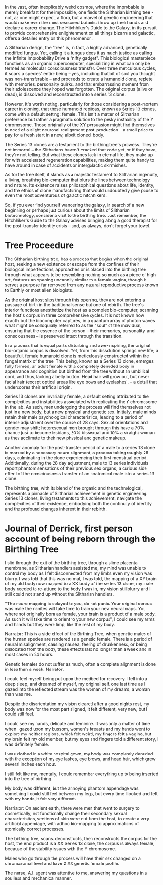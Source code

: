 
In the vast, often inexplicably weird cosmos, where the improbable is merely breakfast for the impossible, one finds the Slitharian birthing tree - not, as one might expect, a flora, but a marvel of genetic engineering that would make even the most seasoned botanist throw up their hands and declare a career change. The Hitchhiker's Guide to the Galaxy, in its pursuit to provide comprehensive enlightenment on all things bizarre and galactic, offers a detailed entry on this phenomenon.

A Slitharian design, the "tree" is, in fact, a highly advanced, genetically modified fungus. Yet, calling it a fungus does it as much justice as calling the Infinite Improbability Drive a "nifty gadget". This biological masterpiece functions as an organic supercomputer, specializing in what can only be termed as molecular consciousness transfer. Over three meticulous cycles, it scans a species' entire being – yes, including that bit of soul you thought was non-transferable – and proceeds to create a humanoid clone, replete with memories, personality quirks, and that embarrassing moment from their adolescence they hoped was forgotten.  The original corpus (alive or dead), is dissolved and reconstructed into a series 13 clone.

However, it's worth noting, particularly for those considering a post-mortem career in cloning, that these humanoid replicas, known as Series 13 clones, come with a default setting: female. This isn't a matter of Slitharian preference but rather a pragmatic solution to the pesky instability of the Y chromosome. Those originally of the XY persuasion might find themselves in need of a slight neuronal realignment post-production – a small price to pay for a fresh start in a new, albeit cloned, body.

The Series 13 clones are a testament to the birthing tree's prowess. They're not immortal – the Slitharians haven't cracked that code yet, or if they have, they're not telling. But what these clones lack in eternal life, they make up for with accelerated regeneration capabilities, making them quite handy to have around in case of accidents or intergalactic skirmishes.

As for the tree itself, it stands as a majestic testament to Slitharian ingenuity, a living, breathing bio-computer that blurs the lines between technology and nature. Its existence raises philosophical questions about life, identity, and the ethics of clone manufacturing that would undoubtedly give pause to even the most adventurous of galactic hitchhikers.

So, if you ever find yourself wandering the galaxy, in search of a new beginning or perhaps just curious about the limits of Slitharian biotechnology, consider a visit to the birthing tree. Just remember, the Hitchhiker's Guide to the Galaxy advises bringing along a good therapist for the post-transfer identity crisis – and, as always, don't forget your towel.


# Tree Proceedure

The Slitharian birthing tree, has a process that begins when the original host, seeking a new existence or escape from the confines of their biological imperfections, approaches or is placed into the birthing tree through what appears to be resembling nothing so much as a piece of high art, features an opening uncannily similar to a female vagina, though it serves a purpose far removed from any natural reproductive process known to Earthly or most alien biologists.

As the original host slips through this opening, they are not entering a passage of birth in the traditional sense but one of rebirth. The tree's interior functions anesthetize the host as a complex bio-computer, scanning the host's corpus in three comprehensive cycles. It is not known how exactly but the biocomputer  captures, in a quantum array of photon waves what might be colloquially referred to as the "soul" of the individual, ensuring that the essence of the person – their memories, personality, and consciousness – is preserved intact through the transition.

In a process that is equal parts disturbing and awe-inspiring, the original bio-organic corpus is dissolved. Yet, from this dissolution springs new life; a beautiful, female humanoid clone is meticulously constructed within the fungal matrix of the tree. This being, known as a Series 13 clone, emerges fully formed, an adult female with a completely denuded body in appearance and cognition but birthed from the tree without an umbilical cord, and thus, lacking a belly button.  Head hair will grow out, but never facial hair (except optical areas like eye bows and eyelashes). - a detail that underscores their artificial origin.

Series 13 clones are invariably female, a default setting attributed to the complexities and instabilities associated with replicating the Y chromosome in the lab. As such, men undergoing the process will find themselves not just in a new body, but a new physical and genetic sex. Initially, male minds retain their male psychological characteristics, leading to a period of intense adjustment over the course of 28 days. Sexual orientations and gender may shift; heterosexual men brought through this have a 70% chance just to become lesbians, 20% bissexual and 10% a straight woman as they acclimate to their new physical and genetic makeup.

Another anomaly for the post-transfer period of a male to a series 13 clone is marked by a necessary neuro alignment, a process taking roughly 28 days, culminating in the clone experiencing their first menstrual period. Additionally, during the 28 day adjustment, male to 13 series individuals report phantom sensations of their previous sex organs, a curious side effect of the consciousness transfer of an anatomical male into a series 13 clone.

The birthing tree, with its blend of the organic and the technological, represents a pinnacle of Slitharian achievement in genetic engineering. Series 13 clones, living testaments to this achievement, navigate the complexities of their existence, embodying both the continuity of identity and the profound changes inherent in their rebirth.

# Journal of Derrick, first person account of being reborn through the Birthing Tree

I slid through the exit of the birthing tree, through a slime placenta membrane, as Slitharian handlers assisted me, my mind was unable to control my body as I felt disconnected from my limbs even my vision was blurry.  I was told that this was normal, I was told, the mapping of a XY brain of my old body now mapped to a XX body of the series 13 clone, my male body needed to re-attune to the body I was in, my vision still blurry and I still could not stand up without the Slitharian handlers.

"The neuro mapping is delayed to you, do not panic.  Your original corpus was male the nanites will take time to train your new neural maps.  You where not originally born as female, your brain is a product of a male body.  As such it will take time to orient to your new corpus", I could see my arms and hands but they were limp, like the rest of my body.

Narrator:
This is a side effect of the Birthing Tree, when genetic males of the human 
species are rendered as a genetic female.  There is a period of neural misalignment, causing nausea, feeling of drunkenness, or being dislocated from the body, these effects last no longer than a week and in most cases in 24 hours.

Genetic females do not suffer as much, often a complete alignment is done in less than a week.
Narrator:

I could feel myself being put upon the medbed for recovery.  I fell into a deep sleep, and dreamed of myself, my original self, one last time as I gazed into the reflected stream was the woman of my dreams, a woman than was me.

Despite the disorientation my vision cleared after a good nights rest, my body was now for the most part aligned, it felt different, very new, but I could still feel.

I could see my hands, delicate and feminine.  It was only a matter of time when I gazed upon my bussom, women's breasts and my hands went to explore my neither regions, which felt weird, my fingers felt a vagina, but my brain felt my old member, but my eyes and fingers told a different story, I was definitely female.

I was clothed in a white hospital gown, my body was completely denuded with the exception of my eye lashes, eye brows, and head hair, which grew several inches each hour.

I still felt like me, mentally, I could remember everything up to being inserted into the tree of birthing.

My body was different, but the annoying phantom appendage was something I could still feel between my legs, but every time I looked and felt with my hands, it felt very different.


Narriator:
On ancient earth, there were men that went to surgery to cosmetically, not functionally change their secondary sexual characteristics, sections of skin were cut from the host, to create a very artificial appendage, with adhoc bio-mapping to approximations of atomically correct processes.

The birthing tree, scans. deconstructs, then reconstructs the corpus for the host, the end product is a XX Series 13 clone, the corpus is always female, because of the stability issues with the Y chromosome.

Males who go through the process will have their sex changed on a chromosomal level and have 2 XX genetic female profile.





The nurse, A.I. agent was attentive to me, answering my questions in a soulless and mechanical manner.



